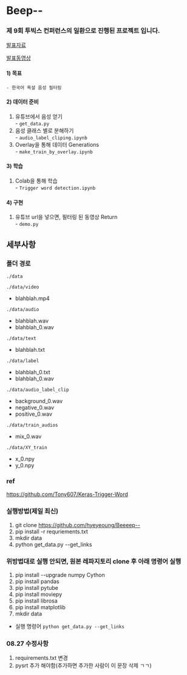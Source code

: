 # Beep--
### 제 9회 투빅스 컨퍼런스의 일환으로 진행된 프로젝트 입니다.
[발표자료](http://www.datamarket.kr/xe/board_pdzw77/63632)  
  
[발표동영상](https://www.youtube.com/watch?v=n1BqCii2yVU)

#### 1) 목표
    - 한국어 욕설 음성 필터링

#### 2) 데이터 준비
  1) 유튜브에서 음성 얻기  
    - `get_data.py`  
  2) 음성 클래스 별로 분해하기  
    - `audio_label_cliping.ipynb`   
  3) Overlay을 통해 데이터 Generations  
    - `make_train_by_overlay.ipynb`  
    
#### 3) 학습    
   1) Colab을 통해 학습  
    - `Trigger word detection.ipynb`  
    
#### 4) 구현
   1) 유튜브 url을 넣으면, 필터링 된 동영상 Return  
    - `demo.py`

  
    
      
        
        
## 세부사항

### 폴더 경로

`./data`  

`./data/video`  
- blahblah.mp4  
  
`./data/audio`  
- blahblah.wav  
- blahblah_0.wav  

`./data/text`  
- blahblah.txt  

`./data/label`  
- blahblah_0.txt  
- blahblah_0.wav  

`./data/audio_label_clip`  
- background_0.wav  
- negative_0.wav  
- positive_0.wav  

`./data/train_audios`  
- mix_0.wav  

`./data/XY_train`  
- x_0.npy
- y_0.npy



### ref
https://github.com/Tony607/Keras-Trigger-Word


### 실행방법(제일 최신)
1. git clone https://github.com/hyeyeoung/Beeeep--
2. pip install -r requriements.txt
3. mkdir data
4. python get_data.py --get_links

### 위방법대로 실행 안되면, 원본 레파지토리 clone 후 아래 명령어 실행
1. pip install --upgrade numpy Cython
2. pip install pandas
3. pip install pytube
4. pip install moviepy
5. pip install librosa
6. pip install matplotlib
7. mkdir data

- 실행 명령어
`python get_data.py --get_links`

### 08.27 수정사항
1. requirements.txt 변경
2. pysrt 추가 해야함(추가하면 추가한 사람이 이 문장 삭제 ㄱㄱ)